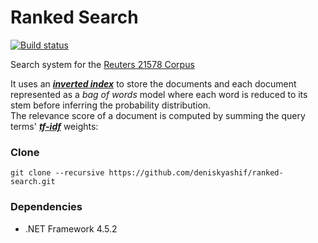 # Ranked Search

[![Build status](https://ci.appveyor.com/api/projects/status/7b7hm5wbdjffxb9d?svg=true)](https://ci.appveyor.com/project/deniskyashif/ranked-search)

Search system for the [Reuters 21578 Corpus](https://archive.ics.uci.edu/ml/datasets/Reuters-21578+Text+Categorization+Collection)  

It uses an [**_inverted index_**](http://nlp.stanford.edu/IR-book/html/htmledition/a-first-take-at-building-an-inverted-index-1.html) to store the documents and each document represented as a _bag of words_ model where each word is reduced to its stem before inferring the probability distribution.  
The relevance score of a document is computed by summing the query terms' [**_tf-idf_**](http://www.tfidf.com/) weights:  

### Clone
```
git clone --recursive https://github.com/deniskyashif/ranked-search.git
```

### Dependencies
* .NET Framework 4.5.2
